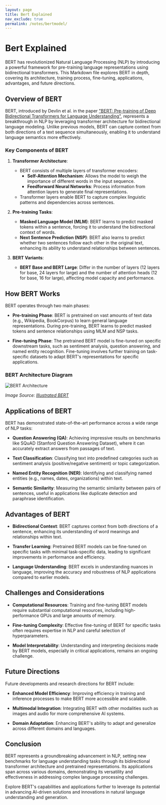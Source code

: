 ```yaml
---
layout: page
title: Bert Explained
nav_exclude: true
permalink: /notes/bertmodel/
---
```


# Bert Explained

BERT has revolutionized Natural Language Processing (NLP) by introducing a powerful framework for pre-training language representations using bidirectional transformers. This Markdown file explores BERT in depth, covering its architecture, training process, fine-tuning, applications, advantages, and future directions.

## Overview of BERT

BERT, introduced by Devlin et al. in the paper ["BERT: Pre-training of Deep Bidirectional Transformers for Language Understanding"](https://arxiv.org/abs/1810.04805), represents a breakthrough in NLP by leveraging transformer architecture for bidirectional language modeling. Unlike previous models, BERT can capture context from both directions of a text sequence simultaneously, enabling it to understand language semantics more effectively.

### Key Components of BERT

1. **Transformer Architecture**:
   - BERT consists of multiple layers of transformer encoders:
     - **Self-Attention Mechanism**: Allows the model to weigh the importance of different words in the input sequence.
     - **Feedforward Neural Networks**: Process information from attention layers to generate final representations.
   - Transformer layers enable BERT to capture complex linguistic patterns and dependencies across sentences.

2. **Pre-training Tasks**:
   - **Masked Language Model (MLM)**: BERT learns to predict masked tokens within a sentence, forcing it to understand the bidirectional context of words.
   - **Next Sentence Prediction (NSP)**: BERT also learns to predict whether two sentences follow each other in the original text, enhancing its ability to understand relationships between sentences.

3. **BERT Variants**:
   - **BERT Base and BERT Large**: Differ in the number of layers (12 layers for base, 24 layers for large) and the number of attention heads (12 for base, 16 for large), affecting model capacity and performance.

## How BERT Works

BERT operates through two main phases:

- **Pre-training Phase**: BERT is pretrained on vast amounts of text data (e.g., Wikipedia, BookCorpus) to learn general language representations. During pre-training, BERT learns to predict masked tokens and sentence relationships using MLM and NSP tasks.
  
- **Fine-tuning Phase**: The pretrained BERT model is fine-tuned on specific downstream tasks, such as sentiment analysis, question answering, and named entity recognition. Fine-tuning involves further training on task-specific datasets to adapt BERT's representations for specific applications.

### BERT Architecture Diagram

![BERT Architecture](https://miro.medium.com/max/2596/1*BHzGVskWGS_3jEcYYi6miQ.png)

*Image Source: [Illustrated BERT](https://towardsdatascience.com/illustrated-bert-bert-pre-training-fine-tuning-1f2871d22eab)*

## Applications of BERT

BERT has demonstrated state-of-the-art performance across a wide range of NLP tasks:

- **Question Answering (QA)**: Achieving impressive results on benchmarks like SQuAD (Stanford Question Answering Dataset), where it can accurately extract answers from passages of text.
  
- **Text Classification**: Classifying text into predefined categories such as sentiment analysis (positive/negative sentiment) or topic categorization.
  
- **Named Entity Recognition (NER)**: Identifying and classifying named entities (e.g., names, dates, organizations) within text.

- **Semantic Similarity**: Measuring the semantic similarity between pairs of sentences, useful in applications like duplicate detection and paraphrase identification.

## Advantages of BERT

- **Bidirectional Context**: BERT captures context from both directions of a sentence, enhancing its understanding of word meanings and relationships within text.
  
- **Transfer Learning**: Pretrained BERT models can be fine-tuned on specific tasks with minimal task-specific data, leading to significant improvements in performance and efficiency.
  
- **Language Understanding**: BERT excels in understanding nuances in language, improving the accuracy and robustness of NLP applications compared to earlier models.

## Challenges and Considerations

- **Computational Resources**: Training and fine-tuning BERT models require substantial computational resources, including high-performance GPUs and large amounts of memory.
  
- **Fine-tuning Complexity**: Effective fine-tuning of BERT for specific tasks often requires expertise in NLP and careful selection of hyperparameters.
  
- **Model Interpretability**: Understanding and interpreting decisions made by BERT models, especially in critical applications, remains an ongoing challenge.

## Future Directions

Future developments and research directions for BERT include:

- **Enhanced Model Efficiency**: Improving efficiency in training and inference processes to make BERT more accessible and scalable.
  
- **Multimodal Integration**: Integrating BERT with other modalities such as images and audio for more comprehensive AI systems.
  
- **Domain Adaptation**: Enhancing BERT's ability to adapt and generalize across different domains and languages.

## Conclusion

BERT represents a groundbreaking advancement in NLP, setting new benchmarks for language understanding tasks through its bidirectional transformer architecture and pretrained representations. Its applications span across various domains, demonstrating its versatility and effectiveness in addressing complex language processing challenges.

Explore BERT's capabilities and applications further to leverage its potential in advancing AI-driven solutions and innovations in natural language understanding and generation.
